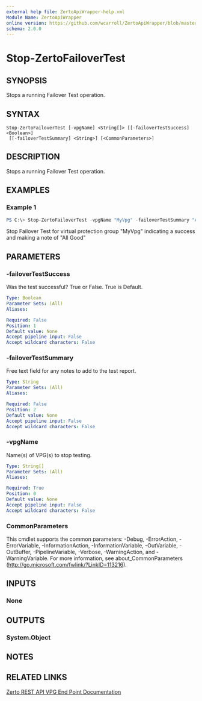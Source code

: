 ```yaml
---
external help file: ZertoApiWrapper-help.xml
Module Name: ZertoApiWrapper
online version: https://github.com/wcarroll/ZertoApiWrapper/blob/master/docs/Stop-ZertoFailoverTest.md
schema: 2.0.0
---
```


# Stop-ZertoFailoverTest

## SYNOPSIS
Stops a running Failover Test operation.

## SYNTAX

```
Stop-ZertoFailoverTest [-vpgName] <String[]> [[-failoverTestSuccess] <Boolean>]
 [[-failoverTestSummary] <String>] [<CommonParameters>]
```

## DESCRIPTION
Stops a running Failover Test operation.

## EXAMPLES

### Example 1
```powershell
PS C:\> Stop-ZertoFailoverTest -vpgName "MyVpg" -failoverTestSummary "All Good"
```

Stop Failover Test for virtual protection group "MyVpg" indicating a success and making a note of "All Good"

## PARAMETERS

### -failoverTestSuccess
Was the test successful?
True or False.
True is Default.

```yaml
Type: Boolean
Parameter Sets: (All)
Aliases:

Required: False
Position: 1
Default value: None
Accept pipeline input: False
Accept wildcard characters: False
```

### -failoverTestSummary
Free text field for any notes to add to the test report.

```yaml
Type: String
Parameter Sets: (All)
Aliases:

Required: False
Position: 2
Default value: None
Accept pipeline input: False
Accept wildcard characters: False
```

### -vpgName
Name(s) of VPG(s) to stop testing.

```yaml
Type: String[]
Parameter Sets: (All)
Aliases:

Required: True
Position: 0
Default value: None
Accept pipeline input: False
Accept wildcard characters: False
```

### CommonParameters
This cmdlet supports the common parameters: -Debug, -ErrorAction, -ErrorVariable, -InformationAction, -InformationVariable, -OutVariable, -OutBuffer, -PipelineVariable, -Verbose, -WarningAction, and -WarningVariable.
For more information, see about_CommonParameters (http://go.microsoft.com/fwlink/?LinkID=113216).

## INPUTS

### None
## OUTPUTS

### System.Object
## NOTES

## RELATED LINKS
[Zerto REST API VPG End Point Documentation](http://s3.amazonaws.com/zertodownload_docs/Latest/Zerto%20Virtual%20Replication%20Zerto%20Virtual%20Manager%20%28ZVM%29%20-%20vSphere%20Online%20Help/RestfulAPIs/StatusAPIs.5.100.html#)
